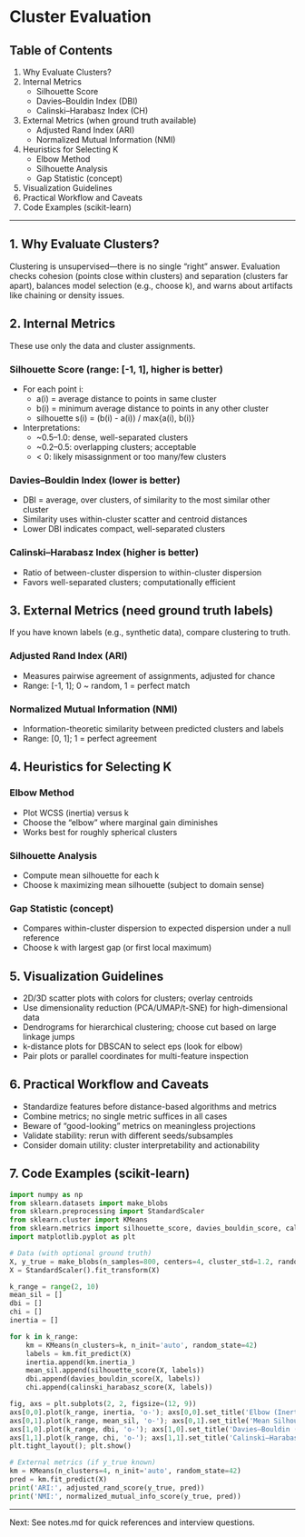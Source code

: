 # Cluster Evaluation

## Table of Contents
1. Why Evaluate Clusters?
2. Internal Metrics
   - Silhouette Score
   - Davies–Bouldin Index (DBI)
   - Calinski–Harabasz Index (CH)
3. External Metrics (when ground truth available)
   - Adjusted Rand Index (ARI)
   - Normalized Mutual Information (NMI)
4. Heuristics for Selecting K
   - Elbow Method
   - Silhouette Analysis
   - Gap Statistic (concept)
5. Visualization Guidelines
6. Practical Workflow and Caveats
7. Code Examples (scikit-learn)

---

## 1. Why Evaluate Clusters?
Clustering is unsupervised—there is no single “right” answer. Evaluation checks cohesion (points close within clusters) and separation (clusters far apart), balances model selection (e.g., choose k), and warns about artifacts like chaining or density issues.

## 2. Internal Metrics
These use only the data and cluster assignments.

### Silhouette Score (range: [-1, 1], higher is better)
- For each point i:
  - a(i) = average distance to points in same cluster
  - b(i) = minimum average distance to points in any other cluster
  - silhouette s(i) = (b(i) - a(i)) / max{a(i), b(i)}
- Interpretations:
  - ~0.5–1.0: dense, well-separated clusters
  - ~0.2–0.5: overlapping clusters; acceptable
  - < 0: likely misassignment or too many/few clusters

### Davies–Bouldin Index (lower is better)
- DBI = average, over clusters, of similarity to the most similar other cluster
- Similarity uses within-cluster scatter and centroid distances
- Lower DBI indicates compact, well-separated clusters

### Calinski–Harabasz Index (higher is better)
- Ratio of between-cluster dispersion to within-cluster dispersion
- Favors well-separated clusters; computationally efficient

## 3. External Metrics (need ground truth labels)
If you have known labels (e.g., synthetic data), compare clustering to truth.

### Adjusted Rand Index (ARI)
- Measures pairwise agreement of assignments, adjusted for chance
- Range: [-1, 1]; 0 ~ random, 1 = perfect match

### Normalized Mutual Information (NMI)
- Information-theoretic similarity between predicted clusters and labels
- Range: [0, 1]; 1 = perfect agreement

## 4. Heuristics for Selecting K

### Elbow Method
- Plot WCSS (inertia) versus k
- Choose the “elbow” where marginal gain diminishes
- Works best for roughly spherical clusters

### Silhouette Analysis
- Compute mean silhouette for each k
- Choose k maximizing mean silhouette (subject to domain sense)

### Gap Statistic (concept)
- Compares within-cluster dispersion to expected dispersion under a null reference
- Choose k with largest gap (or first local maximum)

## 5. Visualization Guidelines
- 2D/3D scatter plots with colors for clusters; overlay centroids
- Use dimensionality reduction (PCA/UMAP/t-SNE) for high-dimensional data
- Dendrograms for hierarchical clustering; choose cut based on large linkage jumps
- k-distance plots for DBSCAN to select eps (look for elbow)
- Pair plots or parallel coordinates for multi-feature inspection

## 6. Practical Workflow and Caveats
- Standardize features before distance-based algorithms and metrics
- Combine metrics; no single metric suffices in all cases
- Beware of “good-looking” metrics on meaningless projections
- Validate stability: rerun with different seeds/subsamples
- Consider domain utility: cluster interpretability and actionability

## 7. Code Examples (scikit-learn)
```python
import numpy as np
from sklearn.datasets import make_blobs
from sklearn.preprocessing import StandardScaler
from sklearn.cluster import KMeans
from sklearn.metrics import silhouette_score, davies_bouldin_score, calinski_harabasz_score, adjusted_rand_score, normalized_mutual_info_score
import matplotlib.pyplot as plt

# Data (with optional ground truth)
X, y_true = make_blobs(n_samples=800, centers=4, cluster_std=1.2, random_state=42)
X = StandardScaler().fit_transform(X)

k_range = range(2, 10)
mean_sil = []
dbi = []
chi = []
inertia = []

for k in k_range:
    km = KMeans(n_clusters=k, n_init='auto', random_state=42)
    labels = km.fit_predict(X)
    inertia.append(km.inertia_)
    mean_sil.append(silhouette_score(X, labels))
    dbi.append(davies_bouldin_score(X, labels))
    chi.append(calinski_harabasz_score(X, labels))

fig, axs = plt.subplots(2, 2, figsize=(12, 9))
axs[0,0].plot(k_range, inertia, 'o-'); axs[0,0].set_title('Elbow (Inertia)'); axs[0,0].set_xlabel('k'); axs[0,0].set_ylabel('WCSS')
axs[0,1].plot(k_range, mean_sil, 'o-'); axs[0,1].set_title('Mean Silhouette'); axs[0,1].set_xlabel('k'); axs[0,1].set_ylabel('Score')
axs[1,0].plot(k_range, dbi, 'o-'); axs[1,0].set_title('Davies–Bouldin (lower)'); axs[1,0].set_xlabel('k'); axs[1,0].set_ylabel('DBI')
axs[1,1].plot(k_range, chi, 'o-'); axs[1,1].set_title('Calinski–Harabasz (higher)'); axs[1,1].set_xlabel('k'); axs[1,1].set_ylabel('CH')
plt.tight_layout(); plt.show()

# External metrics (if y_true known)
km = KMeans(n_clusters=4, n_init='auto', random_state=42)
pred = km.fit_predict(X)
print('ARI:', adjusted_rand_score(y_true, pred))
print('NMI:', normalized_mutual_info_score(y_true, pred))
```

---

Next: See notes.md for quick references and interview questions.
